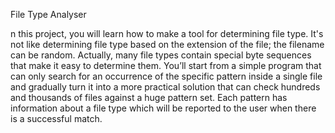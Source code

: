 File Type Analyser

n this project, you will learn how to make a tool for determining file type. It's not like determining file type based on the extension of the file; the filename can be random. Actually, many file types contain special byte sequences that make it easy to determine them. You’ll start from a simple program that can only search for an occurrence of the specific pattern inside a single file and gradually turn it into a more practical solution that can check hundreds and thousands of files against a huge pattern set. Each pattern has information about a file type which will be reported to the user when there is a successful match.